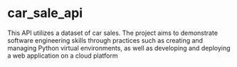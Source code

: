 # car_sale_api
This API utilizes a dataset of car sales. The project aims to demonstrate software engineering skills through practices such as creating and managing Python virtual environments, as well as developing and deploying a web application on a cloud platform
